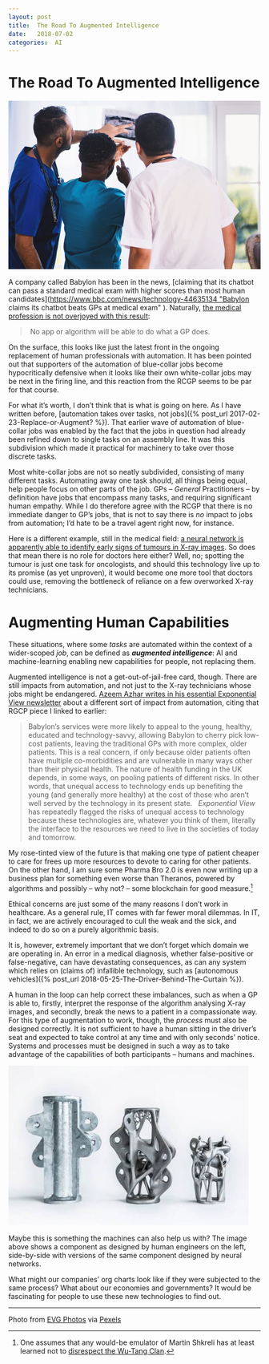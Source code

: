 ```yaml
---
layout: post
title:  The Road To Augmented Intelligence 
date:   2018-07-02 
categories:  AI 
---
```


# The Road To Augmented Intelligence


![](/images/unknown_filename.429.jpeg)

A company called Babylon has been in the news, [claiming that its chatbot can pass a standard medical exam with higher scores than most human candidates](https://www.bbc.com/news/technology-44635134 "Babylon claims its chatbot beats GPs at medical exam" ). Naturally, [the medical profession is not overjoyed with this result](https://www.gponline.com/no-app-algorithm-ever-replace-gp-says-rcgp/article/1486247 "No app or algorithm can ever replace a GP, says RCGP" ):

> No app or algorithm will be able to do what a GP does.

On the surface, this looks like just the latest front in the ongoing replacement of human professionals with automation. It has been pointed out that supporters of the automation of blue-collar jobs become hypocritically defensive when it looks like their own white-collar jobs may be next in the firing line, and this reaction from the RCGP seems to be par for that course. 

For what it’s worth, I don’t think that is what is going on here. As I have written before, [automation takes over tasks, not jobs]({% post_url 2017-02-23-Replace-or-Augment? %}). That earlier wave of automation of blue-collar jobs was enabled by the fact that the jobs in question had already been refined down to single tasks on an assembly line. It was this subdivision which made it practical for machinery to take over those discrete tasks.

Most white-collar jobs are not so neatly subdivided, consisting of many different tasks. Automating away one task should, all things being equal, help people focus on other parts of the job. GPs – *General* Practitioners – by definition have jobs that encompass many tasks, and requiring significant human empathy. While I do therefore agree with the RCGP that there is no immediate danger to GP’s jobs, that is not to say there is *no* impact to jobs from automation; I’d hate to be a travel agent right now, for instance.

Here is a different example, still in the medical field: [a neural network is apparently able to identify early signs of tumours in X-ray images](https://www.acast.com/theeconomistbabbage/babbage-aiwillseeyounow "Babbage: AI will see you now — The Economist" ). So does that mean there is no role for doctors here either? Well, no; spotting the tumour is just one task for oncologists, and should this technology live up to its promise (as yet unproven), it would become one more tool that doctors could use, removing the bottleneck of reliance on a few overworked X-ray technicians. 

# Augmenting Human Capabilities

These situations, where some *tasks* are automated within the context of a wider-scoped *job*, can be defined as ***augmented intelligence***: AI and machine-learning enabling new capabilities for people, not replacing them.

Augmented intelligence is not a get-out-of-jail-free card, though. There are still impacts from automation, and not just to the X-ray technicians whose jobs might be endangered. [Azeem Azhar writes in his essential Exponential View newsletter](https://www.exponentialview.co) about a different sort of impact from automation, citing that RGCP piece I linked to earlier:

> Babylon’s services were more likely to appeal to the young, healthy, educated and technology-savvy, allowing Babylon to cherry pick low-cost patients, leaving the traditional GPs with more complex, older patients. This is a real concern, if only because older patients often have multiple co-morbidities and are vulnerable in many ways other than their physical health. The nature of health funding in the UK depends, in some ways, on pooling patients of different risks. In other words, that unequal access to technology ends up benefiting the young (and generally more healthy) at the cost of those who aren’t well served by the technology in its present state.
> 
> *Exponential View* has repeatedly flagged the risks of unequal access to technology because these technologies are, whatever you think of them, literally the interface to the resources we need to live in the societies of today and tomorrow.

My rose-tinted view of the future is that making one type of patient cheaper to care for frees up more resources to devote to caring for other patients. On the other hand, I am sure some Pharma Bro 2.0 is even now writing up a business plan for something even worse than Theranos, powered by algorithms and possibly – why not? – some blockchain for good measure.[^1]

Ethical concerns are just some of the many reasons I don’t work in healthcare. As a general rule, IT comes with far fewer moral dilemmas. In IT, in fact, we are actively encouraged to cull the weak and the sick, and indeed to do so on a purely algorithmic basis. 

It is, however, extremely important that we don’t forget which domain we are operating in. An error in a medical diagnosis, whether false-positive or false-negative, can have devastating consequences, as can any system which relies on (claims of) infallible technology, such as [autonomous vehicles]({% post_url 2018-05-25-The-Driver-Behind-The-Curtain %}). 

A human in the loop can help correct these imbalances, such as when a GP is able to, firstly, interpret the response of the algorithm analysing X-ray images, and secondly, break the news to a patient in a compassionate way. For this type of augmentation to work, though, the *process* must also be designed correctly. It is not sufficient to have a human sitting in the driver’s seat and expected to take control at any time and with only seconds’ notice. Systems and processes must be designed in such a way as to take advantage of the capabilities of both participants – humans and machines.

![](/images/unknown_filename.428.png)

Maybe this is something the machines can also help us with? The image above shows a component as designed by human engineers on the left, side-by-side with versions of the same component designed by neural networks.

What might our companies’ org charts look like if they were subjected to the same process? What about our economies and governments? It would be fascinating for people to use these new technologies to find out.

[^1]: One assumes that any would-be emulator of Martin Shkreli has at least learned not to [disrespect the Wu-Tang Clan](http://www.cityam.com/270485/he-disrespected-wu-tang-clan-12-best-reasons-why-more-than).

***
Photo from [EVG Photos](http://evgphotos.com) via [Pexels](https://www.pexels.com)

                     